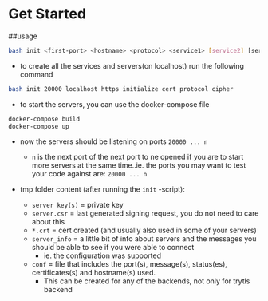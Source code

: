 # Get Started

##usage

```bash
bash init <first-port> <hostname> <protocol> <service1> [service2] [service3 ...]
```


 * to create all the services and servers(on localhost) run the following command

```bash
bash init 20000 localhost https initialize cert protocol cipher
```

 * to start the servers, you can use the docker-compose file

```bash
docker-compose build
docker-compose up
```

 * now the servers should be listening on ports `20000 ... n`
	 * `n` is the next port of the next port to ne opened if you are to start more
	 servers at the same time..ie. the ports you may want to test your code against are: `20000 ... n`

 * tmp folder content (after running the `init` -script):
	* `server key(s)` = private key
	* `server.csr` = last generated signing request, you do not need to care about this
	* `*.crt`	= cert created (and usually also used in some of your servers)
	* `server_info` = a little bit of info about servers and the messages you
	should be able to see if you were able to connect
		* ie. the configuration was supported
	* `conf` = file that includes the port(s), message(s), status(es), certificates(s) and hostname(s) used.
		* This can be created for any of the backends, not only for trytls backend 
